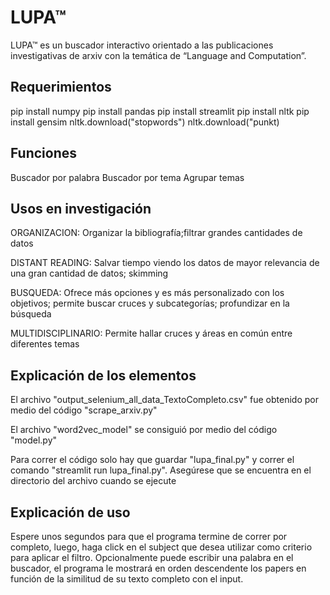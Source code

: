 # LUPA™

LUPA™ es un buscador interactivo orientado a las publicaciones investigativas de  arxiv con la temática de “Language and Computation”.

## Requerimientos
pip install numpy
pip install pandas
pip install streamlit
pip install nltk
pip install gensim
nltk.download("stopwords")
nltk.download("punkt)

## Funciones 
Buscador por palabra
Buscador por tema
Agrupar temas

## Usos en investigación 
ORGANIZACION: Organizar la bibliografía;filtrar grandes cantidades de datos  

DISTANT READING: Salvar tiempo viendo los datos de mayor relevancia de una gran cantidad de datos; skimming

BUSQUEDA: Ofrece más opciones y es más personalizado con los objetivos; permite buscar cruces y subcategorías; profundizar en la búsqueda

MULTIDISCIPLINARIO: Permite hallar cruces y áreas en común entre diferentes temas 

## Explicación de los elementos
El archivo "output_selenium_all_data_TextoCompleto.csv" fue obtenido por medio del código "scrape_arxiv.py"

El archivo "word2vec_model" se consiguió por medio del código "model.py"

Para correr el código solo hay que guardar "lupa_final.py" y correr el comando "streamlit run lupa_final.py". Asegúrese que se encuentra en el directorio del archivo cuando se ejecute

## Explicación de uso
Espere unos segundos para que el programa termine de correr por completo, luego, haga click en el subject que desea utilizar como criterio para aplicar el filtro. Opcionalmente puede escribir una palabra en el buscador, el programa le mostrará en orden descendente los papers en función de la similitud de su texto completo con el input.